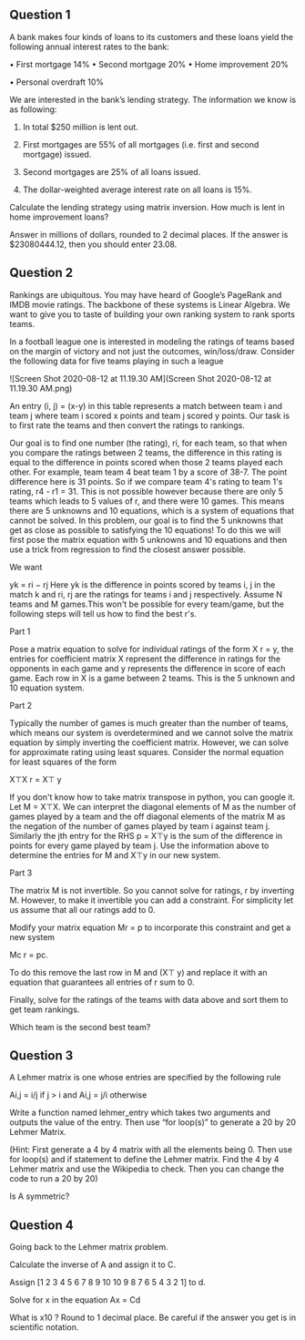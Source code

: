 
## Question 1

A bank makes four kinds of loans to its customers and these loans yield the following annual interest rates to the bank:

• First mortgage 14%
• Second mortgage 20%
• Home improvement 20%

• Personal overdraft 10%

We are interested in the bank’s lending strategy. The information we know is as following:

1. In total $250 million is lent out.
2. First mortgages are 55% of all mortgages (i.e. first and second mortgage) issued.

3. Second mortgages are 25% of all loans issued.
4. The dollar-weighted average interest rate on all loans is 15%.

Calculate the lending strategy using matrix inversion.  How much is lent in home improvement loans?

 Answer in millions of dollars, rounded to 2 decimal places.  If the answer is $23080444.12, then you should enter 23.08.



## Question 2

Rankings are ubiquitous. You may have heard of Google’s PageRank and IMDB movie ratings. The backbone of these systems is Linear Algebra. We want to give you to taste of building your own ranking system to rank sports teams.

In a football league one is interested in modeling the ratings of teams based on the margin of victory and not just the outcomes, win/loss/draw. Consider the following data for five teams playing in such a league

![Screen Shot 2020-08-12 at 11.19.30 AM](Screen Shot 2020-08-12 at 11.19.30 AM.png)

An entry (i, j) = (x-y) in this table represents a match between team i and team j where team i scored x points and team j scored y points. Our task is to first rate the teams and then convert the ratings to rankings.

Our goal is to find one number (the rating), ri,  for each team, so that when you compare the ratings between 2 teams, the difference in this rating is equal to the difference in points scored when those 2 teams played each other.  For example, team team 4 beat team 1 by a score of 38-7.  The point difference here is 31 points.  So if we compare team 4's rating to team 1's rating, r4 - r1 = 31.  This is not possible however because there are only 5 teams which leads to 5 values of r, and there were 10 games.  This means there are 5 unknowns and 10 equations, which is a system of equations that cannot be solved.  In this problem, our goal is to find the 5 unknowns that get as close as possible to satisfying the 10 equations!  To do this we will first pose the matrix equation with 5 unknowns and 10 equations and then use a trick from regression to find the closest answer possible.

 

We want

yk = ri − rj
Here yk is the difference in points scored by teams i, j in the match k and ri, rj are the ratings for teams i and j respectively. Assume N teams and M games.This won't be possible for every team/game, but the following steps will tell us how to find the best r's.

 

Part 1

Pose a matrix equation to solve for individual ratings of the form X r = y, the entries for coefficient matrix X represent the difference in ratings for the opponents in each game and y represents the difference in score of each game. Each row in X is a game between 2 teams.  This is the 5 unknown and 10 equation system.

Part 2

Typically the number of games is much greater than the number of teams, which means our system is overdetermined and we cannot solve the matrix equation by simply inverting the coefficient matrix. However, we can solve for approximate rating using least squares. Consider the normal equation for least squares of the form

X⊤X r = X⊤ y

If you don't know how to take matrix transpose in python, you can google it.
Let M = X⊤X. We can interpret the diagonal elements of M as the number of games played by a team and the off diagonal elements of the matrix M as the negation of the number of games played by team i against team j. Similarly the jth entry for the RHS p = X⊤y is the sum of the difference in points for every game played by team j.
Use the information above to determine the entries for M and X⊤y in our new system.

 

Part 3

The matrix M is not invertible. So you cannot solve for ratings, r by inverting M. However, to make it invertible you can add a constraint. For simplicity let us assume that all our ratings add to 0.

Modify your matrix equation Mr = p to incorporate this constraint and get a new system  

Mc r = pc.

To do this remove the last row in M and (X⊤ y) and replace it with an equation that guarantees all entries of r sum to 0.

Finally, solve for the ratings of the teams with data above and sort them to get team rankings.

 

Which team is the second best team?


## Question 3


A Lehmer matrix is one whose entries are specified by the following rule

Ai,j = i/j if j > i and Ai,j = j/i otherwise

Write a function named lehmer_entry which takes two arguments and outputs the value of the entry. Then use “for loop(s)” to generate a 20 by 20 Lehmer Matrix.

(Hint: First generate a 4 by 4 matrix with all the elements being 0. Then use for loop(s) and if statement to define the Lehmer matrix. Find the 4 by 4 Lehmer matrix and use the Wikipedia to check. Then you can change the code to run a 20 by 20)

Is A symmetric?

## Question 4

Going back to the Lehmer matrix problem.

 

Calculate the inverse of A and assign it to C.

Assign [1 2 3 4 5 6 7 8 9 10 10 9 8 7 6 5 4 3 2 1] to d.

Solve for x in the equation Ax = Cd

What is x10 ? Round to 1 decimal place.  Be careful if the answer you get is in scientific notation.
